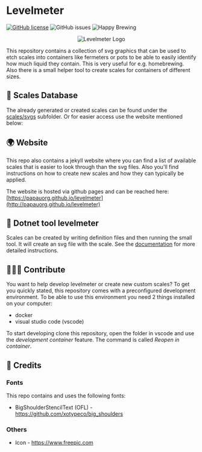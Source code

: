 # Levelmeter
[![GitHub license](https://img.shields.io/github/license/papauorg/levelmeter)](https://github.com/papauorg/levelmeter/blob/master/LICENSE)
![GitHub issues](https://img.shields.io/github/issues-raw/papauorg/levelmeter)
![Happy Brewing](https://img.shields.io/badge/Levelmeter-Happy%20Brewing-%23FBB117)

<p align="center">
  <img src="https://github.com/papauorg/levelmeter/blob/main/src/dotnet-levelmeter/icon.png?raw=true" alt="Levelmeter Logo"/>
</p>

This repository contains a collection of svg graphics that can be used to etch scales into containers like fermeters or pots to be able
to easily identify how much liquid they contain. This is very useful for e.g. homebrewing. Also there is a small helper tool to create
scales for containers of different sizes.

## 📏 Scales Database
The already generated or created scales can be found under the [scales/svgs](./scales/svgs) subfolder. Or for easier access use the website mentioned below:

## 🌍 Website
This repo also contains a jekyll website where you can find a list of available scales that is easier to look through than the svg files. 
Also you'll find instructions on how to create new scales and how they can typically be applied.

The website is hosted via github pages and can be reached here: [https://papauorg.github.io/levelmeter](http://papauorg.github.io/levelmeter)

## 🤖 Dotnet tool levelmeter
Scales can be created by writing definition files and then running the small tool. It will create an svg file with the scale. See the [documentation](https://papauorg.github.io/levelmeter/create) for more detailed instructions.

## 🧑‍🤝‍🧑 Contribute
You want to help develop levelmeter or create new custom scales? To get you quickly stated, this repository comes with a preconfigured
development environment. To be able to use this environment you need 2 things installed on your computer:

- docker
- visual studio code (vscode)

To start developing clone this repository, open the folder in vscode and use the _development container_ feature. The command is called _Reopen in container_.

## 🏅 Credits

### Fonts
This repo contains and uses the following fonts:
- BigShoulderStencilText (OFL) - https://github.com/xotypeco/big_shoulders

### Others
- Icon - https://www.freepic.com
